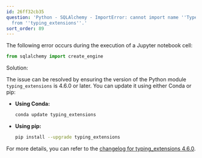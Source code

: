 ```yaml
---
id: 26ff32cb35
question: 'Python - SQLAlchemy - ImportError: cannot import name ''TypeAliasType''
  from ''typing_extensions''.'
sort_order: 89
---
```



The following error occurs during the execution of a Jupyter notebook cell:

```python
from sqlalchemy import create_engine
```

Solution:

The issue can be resolved by ensuring the version of the Python module `typing_extensions` is 4.6.0 or later. You can update it using either Conda or pip:

- **Using Conda:**
  ```bash
  conda update typing_extensions
  ```

- **Using pip:**
  ```bash
  pip install --upgrade typing_extensions
  ```

For more details, you can refer to the [changelog for typing_extensions 4.6.0](https://github.com/python/typing_extensions/blob/main/CHANGELOG.md#release-460-may-22-2023).